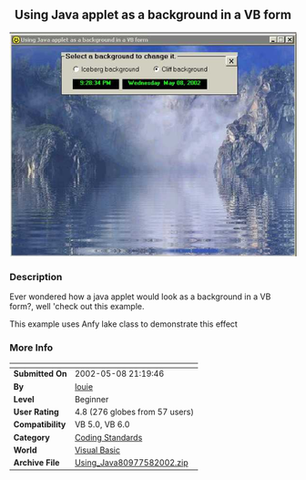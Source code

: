 ﻿<div align="center">

## Using Java applet as a background in a VB form

<img src="PIC200258213844129.jpg">
</div>

### Description

Ever wondered how a java applet would look as a background in a VB form?, well 'check out this example.

This example uses Anfy lake class to demonstrate this effect
 
### More Info
 


<span>             |<span>
---                |---
**Submitted On**   |2002-05-08 21:19:46
**By**             |[louie](https://github.com/Planet-Source-Code/PSCIndex/blob/master/ByAuthor/louie.md)
**Level**          |Beginner
**User Rating**    |4.8 (276 globes from 57 users)
**Compatibility**  |VB 5\.0, VB 6\.0
**Category**       |[Coding Standards](https://github.com/Planet-Source-Code/PSCIndex/blob/master/ByCategory/coding-standards__1-43.md)
**World**          |[Visual Basic](https://github.com/Planet-Source-Code/PSCIndex/blob/master/ByWorld/visual-basic.md)
**Archive File**   |[Using\_Java80977582002\.zip](https://github.com/Planet-Source-Code/louie-using-java-applet-as-a-background-in-a-vb-form__1-34590/archive/master.zip)








